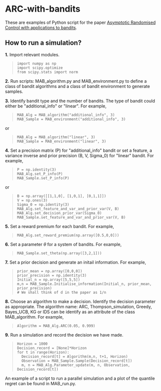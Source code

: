 # ARC-with-bandits
These are examples of Python script for the paper [Asymptotic Randomised Control with applications to bandits](https://arxiv.org/abs/2010.07252).

## How to run a simulation?
**1.** Import relevant modules.
>```
>import numpy as np
>import scipy.optimize
>from scipy.stats import norm
>```

**2.** Run scripts: MAB_algorithm.py and MAB_environment.py to define a class of bandit algorithms and a class of bandit environment to generate samples.

**3.** Identify bandit type and the number of bandits. The type of bandit could either be "additional_info" or  "linear". For example,
>```
>MAB_Alg = MAB_algorithm("additional_info", 3)
>MAB_Sample = MAB_environment("additional_info", 3)
>```
or
>```
>MAB_Alg = MAB_algorithm("linear", 3)
>MAB_Sample = MAB_environment("linear", 3)
>```

**4.** Set a precision matrix (P) for "additional_info" bandit or set a feature, a variance inverse and prior precision (B, V, Sigma_0) for "linear" bandit. For example,
>```
>P = np.identity(3)
>MAB_Alg.set_P_info(P)
>MAB_Sample.set_P_info(P)
>```
or
>```
>B = np.array([[1,1,0], [1,0,1], [0,1,1]])
>V = np.ones(3)
>Sigma_0 = np.identity(3)
>MAB_Alg.set_feature_and_var_and_prior_var(V, B)
>MAB_Alg.set_decision_prior_var(Sigma_0)
>MAB_Sample.set_feature_and_var_and_prior_var(V, B)
>```

**5.** Set a reward premium for each bandit. For example,
>```
>MAB_Alg.set_reward_premium(np.array([0.5,0,0]))
>```

**6.** Set a parameter $\theta$ for a system of bandits. For example,
>```
>MAB_Sample.set_theta(np.array([3,2,1]))
>```

**7.** Set a prior decision and generate an initail information. For example,
>```
>prior_mean = np.array([0,0,0])
>prior_precision = np.identity(3)
>Initial_n = np.array([5,5,5])
>m,n = MAB_Sample.Initialise_information(Initial_n, prior_mean, prior_precision)
># We shall think of d in the paper as 1/n 
>```

**8.** Choose an algorithm to make a decision. Identify the decision parameter as appropriate. The algorithm name: ARC, Thompson_simulation, Greedy, Bayes_UCB, KG or IDS can be identify as an attribute of the class MAB_algorithm. For example,
>```
>Algorithm = MAB_Alg.ARC(0.05, 0.999)
>```

**9.** Run a simulation and record the decision we have made.
>```
>Horizon = 1000
>Decision_record = [None]*Horizon
>for t in range(Horizon):
>   Decision_record[t] = Algorithm(m,n, t+1, Horizon)
>   Observation = MAB_Sample.Sample(Decision_record[t])
>   m, n = MAB_Alg.Parameter_update(m, n, Observation, Decision_record[t])
>```

An example of a script to run a parallel simulation and a plot of the quantile regret can be found in MAB_run.py.







